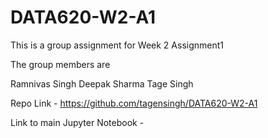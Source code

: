 # DATA620-W2-A1

This is a group assignment for Week 2 Assignment1

The group members are

Ramnivas Singh
Deepak Sharma
Tage Singh

Repo Link - https://github.com/tagensingh/DATA620-W2-A1

Link to main Jupyter Notebook - 
